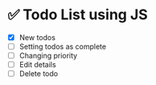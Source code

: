 # ✅ Todo List using JS

- [X] New todos
- [ ] Setting todos as complete
- [ ] Changing priority
- [ ] Edit details
- [ ] Delete todo
